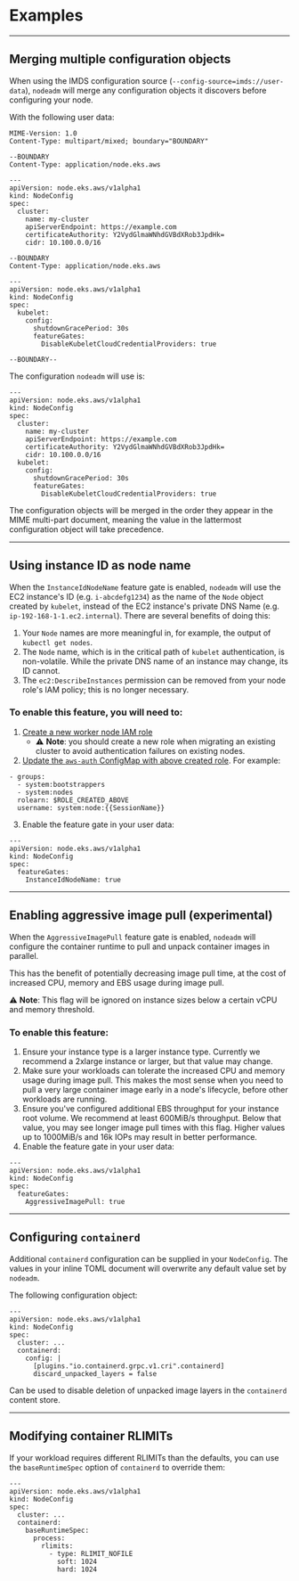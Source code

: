 # Examples

---

## Merging multiple configuration objects

When using the IMDS configuration source (`--config-source=imds://user-data`),
`nodeadm` will merge any configuration objects it discovers before configuring your node.

With the following user data:
```
MIME-Version: 1.0
Content-Type: multipart/mixed; boundary="BOUNDARY"

--BOUNDARY
Content-Type: application/node.eks.aws

---
apiVersion: node.eks.aws/v1alpha1
kind: NodeConfig
spec:
  cluster:
    name: my-cluster
    apiServerEndpoint: https://example.com
    certificateAuthority: Y2VydGlmaWNhdGVBdXRob3JpdHk=
    cidr: 10.100.0.0/16

--BOUNDARY
Content-Type: application/node.eks.aws

---
apiVersion: node.eks.aws/v1alpha1
kind: NodeConfig
spec:
  kubelet:
    config:
      shutdownGracePeriod: 30s
      featureGates:
        DisableKubeletCloudCredentialProviders: true

--BOUNDARY--
```

The configuration `nodeadm` will use is:
```
---
apiVersion: node.eks.aws/v1alpha1
kind: NodeConfig
spec:
  cluster:
    name: my-cluster
    apiServerEndpoint: https://example.com
    certificateAuthority: Y2VydGlmaWNhdGVBdXRob3JpdHk=
    cidr: 10.100.0.0/16
  kubelet:
    config:
      shutdownGracePeriod: 30s
      featureGates:
        DisableKubeletCloudCredentialProviders: true
```

The configuration objects will be merged in the order they appear in the MIME multi-part document, meaning the value in the lattermost configuration object will take precedence.

---
## Using instance ID as node name

When the `InstanceIdNodeName` feature gate is enabled, `nodeadm` will use the EC2 instance's ID (e.g. `i-abcdefg1234`) as the name of the `Node` object created by `kubelet`, instead of the EC2 instance's private DNS Name (e.g. `ip-192-168-1-1.ec2.internal`).
There are several benefits of doing this:
1. Your `Node` names are more meaningful in, for example, the output of `kubectl get nodes`.
2. The `Node` name, which is in the critical path of `kubelet` authentication, is non-volatile. While the private DNS name of an instance may change, its ID cannot.
3. The `ec2:DescribeInstances` permission can be removed from your node role's IAM policy; this is no longer necessary.

### To enable this feature, you will need to:
1. [Create a new worker node IAM role](https://docs.aws.amazon.com/eks/latest/userguide/create-node-role.html#create-worker-node-role)
    - ⚠️ **Note**: you should create a new role when migrating an existing cluster to avoid authentication failures on existing nodes.
2. [Update the `aws-auth` ConfigMap with above created role](https://docs.aws.amazon.com/eks/latest/userguide/auth-configmap.html#aws-auth-users). For example:
```
- groups:
  - system:bootstrappers
  - system:nodes
  rolearn: $ROLE_CREATED_ABOVE
  username: system:node:{{SessionName}}
```
3. Enable the feature gate in your user data:
```
---
apiVersion: node.eks.aws/v1alpha1
kind: NodeConfig
spec:
  featureGates:
    InstanceIdNodeName: true
```

---
## Enabling aggressive image pull (experimental)

When the `AggressiveImagePull` feature gate is enabled, `nodeadm` will configure the container runtime to pull and unpack container images in parallel.

This has the benefit of potentially decreasing image pull time, at the cost of increased CPU, memory and EBS usage during image pull.

⚠️ **Note**: This flag will be ignored on instance sizes below a certain vCPU and memory threshold.

### To enable this feature:
1. Ensure your instance type is a larger instance type. Currently we recommend a 2xlarge instance or larger, but that value may change.
2. Make sure your workloads can tolerate the increased CPU and memory usage during image pull. This makes the most sense when you need to pull a very large container image early in a node's lifecycle, before other workloads are running.
3. Ensure you've configured additional EBS throughput for your instance root volume. We recommend at least 600MiB/s throughput. Below that value, you may see longer image pull times with this flag. Higher values up to 1000MiB/s and 16k IOPs may result in better performance.
4. Enable the feature gate in your user data:
```
---
apiVersion: node.eks.aws/v1alpha1
kind: NodeConfig
spec:
  featureGates:
    AggressiveImagePull: true
```

---

## Configuring `containerd`

Additional `containerd` configuration can be supplied in your `NodeConfig`. The values in your inline TOML document will overwrite any default value set by `nodeadm`.

The following configuration object:
```
---
apiVersion: node.eks.aws/v1alpha1
kind: NodeConfig
spec:
  cluster: ...
  containerd:
    config: |
      [plugins."io.containerd.grpc.v1.cri".containerd]
      discard_unpacked_layers = false
```

Can be used to disable deletion of unpacked image layers in the `containerd` content store.

---

## Modifying container RLIMITs

If your workload requires different RLIMITs than the defaults, you can use the `baseRuntimeSpec` option of `containerd` to override them:

```
---
apiVersion: node.eks.aws/v1alpha1
kind: NodeConfig
spec:
  cluster: ...
  containerd:
    baseRuntimeSpec:
      process:
        rlimits:
          - type: RLIMIT_NOFILE
            soft: 1024
            hard: 1024
```
